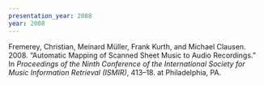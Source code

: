 ```yaml
---
presentation_year: 2008
year: 2008
---
```


Fremerey, Christian, Meinard Müller, Frank Kurth, and Michael Clausen. 2008. “Automatic Mapping of Scanned Sheet Music to Audio Recordings.” In <i>Proceedings of the Ninth Conference of the International Society for Music Information Retrieval (ISMIR)</i>, 413–18. at Philadelphia, PA.